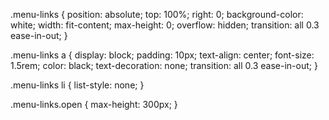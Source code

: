 .menu-links {
  position: absolute;
  top: 100%;
  right: 0;
  background-color: white;
  width: fit-content;
  max-height: 0;
  overflow: hidden;
  transition: all 0.3 ease-in-out;
}

.menu-links a {
  display: block;
  padding: 10px;
  text-align: center;
  font-size: 1.5rem;
  color: black;
  text-decoration: none;
  transition: all 0.3 ease-in-out;
}

.menu-links li {
  list-style: none;
}

.menu-links.open {
  max-height: 300px;
}